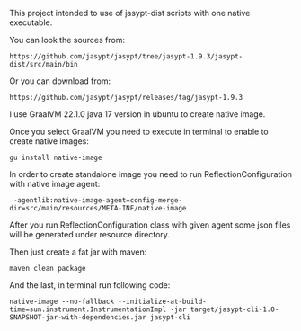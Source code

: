 This project intended to use of jasypt-dist scripts with one native executable.

You can look the sources from:

    https://github.com/jasypt/jasypt/tree/jasypt-1.9.3/jasypt-dist/src/main/bin

Or you can download from:

    https://github.com/jasypt/jasypt/releases/tag/jasypt-1.9.3

I use GraalVM 22.1.0 java 17 version in ubuntu to create native image.

Once you select GraalVM you need to execute in terminal to enable to create native images:

    gu install native-image

In order to create standalone image you need to run ReflectionConfiguration with native image agent:

     -agentlib:native-image-agent=config-merge-dir=src/main/resources/META-INF/native-image

After you run ReflectionConfiguration class with given agent some json files will be generated under resource directory.

Then just create a fat jar with maven:

    maven clean package

And the last, in terminal run following code:

    native-image --no-fallback --initialize-at-build-time=sun.instrument.InstrumentationImpl -jar target/jasypt-cli-1.0-SNAPSHOT-jar-with-dependencies.jar jasypt-cli
